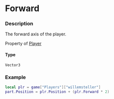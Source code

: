 # Forward
### Description
The forward axis of the player.

Property of [Player](/classes/Player/)

#### Type
`Vector3`

### Example
```lua
local plr = game["Players"]["willemsteller"]
part.Position = plr.Position + (plr.Forward * 2)
```
